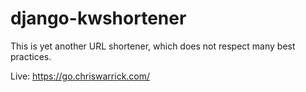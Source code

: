# django-kwshortener

This is yet another URL shortener, which does not respect many best practices.

Live: <https://go.chriswarrick.com/>
